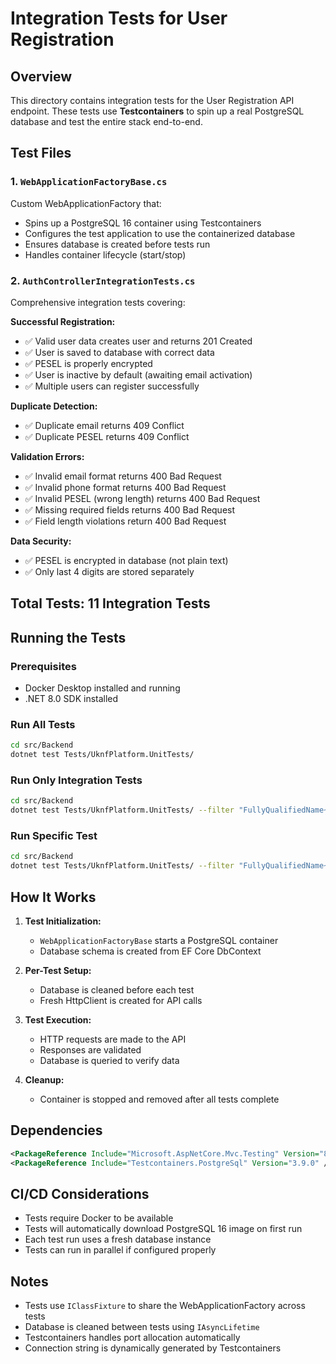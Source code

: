 # Integration Tests for User Registration

## Overview

This directory contains integration tests for the User Registration API endpoint. These tests use **Testcontainers** to spin up a real PostgreSQL database and test the entire stack end-to-end.

## Test Files

### 1. `WebApplicationFactoryBase.cs`
Custom WebApplicationFactory that:
- Spins up a PostgreSQL 16 container using Testcontainers
- Configures the test application to use the containerized database
- Ensures database is created before tests run
- Handles container lifecycle (start/stop)

### 2. `AuthControllerIntegrationTests.cs`
Comprehensive integration tests covering:

**Successful Registration:**
- ✅ Valid user data creates user and returns 201 Created
- ✅ User is saved to database with correct data
- ✅ PESEL is properly encrypted
- ✅ User is inactive by default (awaiting email activation)
- ✅ Multiple users can register successfully

**Duplicate Detection:**
- ✅ Duplicate email returns 409 Conflict
- ✅ Duplicate PESEL returns 409 Conflict

**Validation Errors:**
- ✅ Invalid email format returns 400 Bad Request
- ✅ Invalid phone format returns 400 Bad Request
- ✅ Invalid PESEL (wrong length) returns 400 Bad Request
- ✅ Missing required fields returns 400 Bad Request
- ✅ Field length violations return 400 Bad Request

**Data Security:**
- ✅ PESEL is encrypted in database (not plain text)
- ✅ Only last 4 digits are stored separately

## Total Tests: 11 Integration Tests

## Running the Tests

### Prerequisites
- Docker Desktop installed and running
- .NET 8.0 SDK installed

### Run All Tests
```bash
cd src/Backend
dotnet test Tests/UknfPlatform.UnitTests/
```

### Run Only Integration Tests
```bash
cd src/Backend
dotnet test Tests/UknfPlatform.UnitTests/ --filter "FullyQualifiedName~IntegrationTests"
```

### Run Specific Test
```bash
cd src/Backend
dotnet test Tests/UknfPlatform.UnitTests/ --filter "FullyQualifiedName~POST_Register_WithValidData_Returns201AndCreatesUser"
```

## How It Works

1. **Test Initialization:** 
   - `WebApplicationFactoryBase` starts a PostgreSQL container
   - Database schema is created from EF Core DbContext

2. **Per-Test Setup:**
   - Database is cleaned before each test
   - Fresh HttpClient is created for API calls

3. **Test Execution:**
   - HTTP requests are made to the API
   - Responses are validated
   - Database is queried to verify data

4. **Cleanup:**
   - Container is stopped and removed after all tests complete

## Dependencies

```xml
<PackageReference Include="Microsoft.AspNetCore.Mvc.Testing" Version="8.0.0" />
<PackageReference Include="Testcontainers.PostgreSql" Version="3.9.0" />
```

## CI/CD Considerations

- Tests require Docker to be available
- Tests will automatically download PostgreSQL 16 image on first run
- Each test run uses a fresh database instance
- Tests can run in parallel if configured properly

## Notes

- Tests use `IClassFixture` to share the WebApplicationFactory across tests
- Database is cleaned between tests using `IAsyncLifetime`
- Testcontainers handles port allocation automatically
- Connection string is dynamically generated by Testcontainers

